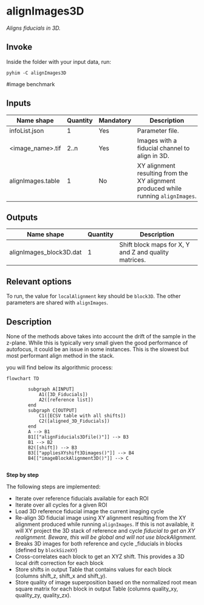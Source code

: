
# alignImages3D
*Aligns fiducials in 3D.*

## Invoke
Inside the folder with your input data, run:
```shell
pyhim -C alignImages3D
```
#image benchmark
## Inputs

|Name shape|Quantity|Mandatory|Description|
|---|---|---|---|
|infoList.json|1|Yes|Parameter file.|
|<image_name>.tif|2..n|Yes|Images with a fiducial channel to align in 3D.|
|alignImages.table|1|No|XY alignment resulting from the XY alignment produced while running `alignImages`.|

## Outputs
|Name shape|Quantity|Description|
|---|---|---|
|alignImages_block3D.dat|1|Shift block maps for X, Y and Z and quality matrices.|

## Relevant options

To run, the value for ```localAlignment``` key should be ```block3D```. The other parameters are shared with ```alignImages```.

## Description

None of the methods above takes into account the drift of the sample in the z-plane. While this is typically very small given the good performance of autofocus, it could be an issue in some instances. This is the slowest but most performant align method in the stack.

you will find below its algorithmic process:

```{mermaid}
flowchart TD

		subgraph A[INPUT]
			A1([3D_Fiducials])
			A2([reference list])
		end
		subgraph C[OUTPUT]
			C1([ECSV table with all shifts])
			C2([aligned_3D_Fiducials])
		end
		A --> B1
		B1[["alignFiducials3Dfile()"]] --> B3
		B1 --> B2
		B2([shift]) --> B3
		B3[["appliesXYshift3Dimages()"]] --> B4
		B4[["imageBlockAlignment3D()"]] --> C
	
```

**Step by step**

The following steps are implemented:
- Iterate over reference fiducials available for each ROI
- Iterate over all cycles for a given ROI
- Load 3D reference fiducial image the current imaging cycle
- Re-align 3D fiducial image using XY alignment resulting from the XY alignment produced while running `alignImages`. If this is not available, it will XY project the 3D stack of reference and cycle _fiducial to get an XY realignment. Beware, this will be global and will not use blockAlignment._
- Breaks 3D images for both reference and cycle _fiducials in blocks (defined by `blockSizeXY`)
- Cross-correlates each block to get an XYZ shift. This provides a 3D local drift correction for each block
- Store shifts in output Table that contains values for each block (columns shift_z, shift_x and shift_y).
- Store quality of image superposition based on the normalized root mean square matrix for each block in output Table (columns quality_xy, quality_zy, quality_zx).
